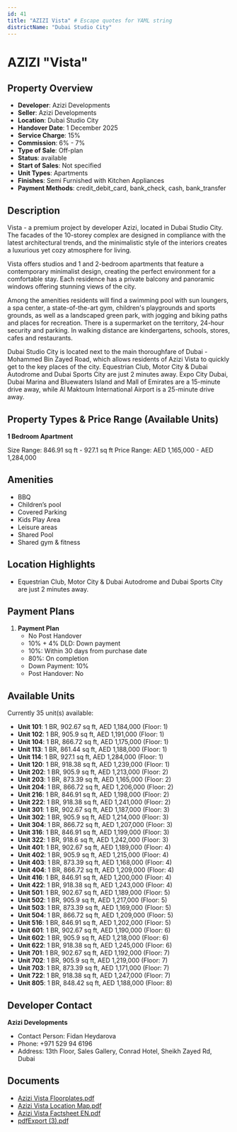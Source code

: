 ```yaml
---
id: 41
title: "AZIZI Vista" # Escape quotes for YAML string
districtName: "Dubai Studio City"
---
```


# AZIZI "Vista"

## Property Overview
- **Developer**: Azizi Developments
- **Seller**: Azizi Developments
- **Location**: Dubai Studio City
- **Handover Date**: 1 December 2025
- **Service Charge**: 15%
- **Commission**: 6% - 7%
- **Type of Sale**: Off-plan
- **Status**: available
- **Start of Sales**: Not specified
- **Unit Types**: Apartments
- **Finishes**: Semi Furnished with Kitchen Appliances
- **Payment Methods**: credit_debit_card, bank_check, cash, bank_transfer

## Description
Vista - a premium project by developer Azizi, located in Dubai Studio City. The facades of the 10-storey complex are designed in compliance with the latest architectural trends, and the minimalistic style of the interiors creates a luxurious yet cozy atmosphere for living.

Vista offers studios and 1 and 2-bedroom apartments that feature a contemporary minimalist design, creating the perfect environment for a comfortable stay. Each residence has a private balcony and panoramic windows offering stunning views of the city.

Among the amenities residents will find a swimming pool with sun loungers, a spa center, a state-of-the-art gym, children's playgrounds and sports grounds, as well as a landscaped green park, with jogging and biking paths and places for recreation. There is a supermarket on the territory, 24-hour security and parking. In walking distance are kindergartens, schools, stores, cafes and restaurants.

 Dubai Studio City is located next to the main thoroughfare of Dubai - Mohammed Bin Zayed Road, which allows residents of Azizi Vista to quickly get to the key places of the city. Equestrian Club, Motor City & Dubai Autodrome and Dubai Sports City are just 2 minutes away. Expo City Dubai, Dubai Marina and Bluewaters Island and Mall of Emirates are a 15-minute drive away, while Al Maktoum International Airport is a 25-minute drive away.

## Property Types & Price Range (Available Units)
**1 Bedroom Apartment**

Size Range: 846.91 sq ft - 927.1 sq ft
Price Range: AED 1,165,000 - AED 1,284,000

## Amenities
- BBQ
- Children’s pool
- Covered Parking
- Kids Play Area
- Leisure areas
- Shared Pool
- Shared gym & fitness

## Location Highlights
- Equestrian Club, Motor City & Dubai Autodrome and Dubai Sports City are just 2 minutes away.

## Payment Plans
1. **Payment Plan**
   - No Post Handover
   - 10% + 4% DLD: Down payment
   - 10%: Within 30 days from purchase date
   - 80%: On completion
   - Down Payment: 10%
   - Post Handover: No

## Available Units
Currently 35 unit(s) available:
- **Unit 101**: 1 BR, 902.67 sq ft, AED 1,184,000 (Floor: 1)
- **Unit 102**: 1 BR, 905.9 sq ft, AED 1,191,000 (Floor: 1)
- **Unit 104**: 1 BR, 866.72 sq ft, AED 1,175,000 (Floor: 1)
- **Unit 113**: 1 BR, 861.44 sq ft, AED 1,188,000 (Floor: 1)
- **Unit 114**: 1 BR, 927.1 sq ft, AED 1,284,000 (Floor: 1)
- **Unit 120**: 1 BR, 918.38 sq ft, AED 1,239,000 (Floor: 1)
- **Unit 202**: 1 BR, 905.9 sq ft, AED 1,213,000 (Floor: 2)
- **Unit 203**: 1 BR, 873.39 sq ft, AED 1,165,000 (Floor: 2)
- **Unit 204**: 1 BR, 866.72 sq ft, AED 1,206,000 (Floor: 2)
- **Unit 216**: 1 BR, 846.91 sq ft, AED 1,198,000 (Floor: 2)
- **Unit 222**: 1 BR, 918.38 sq ft, AED 1,241,000 (Floor: 2)
- **Unit 301**: 1 BR, 902.67 sq ft, AED 1,187,000 (Floor: 3)
- **Unit 302**: 1 BR, 905.9 sq ft, AED 1,214,000 (Floor: 3)
- **Unit 304**: 1 BR, 866.72 sq ft, AED 1,207,000 (Floor: 3)
- **Unit 316**: 1 BR, 846.91 sq ft, AED 1,199,000 (Floor: 3)
- **Unit 322**: 1 BR, 918.6 sq ft, AED 1,242,000 (Floor: 3)
- **Unit 401**: 1 BR, 902.67 sq ft, AED 1,189,000 (Floor: 4)
- **Unit 402**: 1 BR, 905.9 sq ft, AED 1,215,000 (Floor: 4)
- **Unit 403**: 1 BR, 873.39 sq ft, AED 1,168,000 (Floor: 4)
- **Unit 404**: 1 BR, 866.72 sq ft, AED 1,209,000 (Floor: 4)
- **Unit 416**: 1 BR, 846.91 sq ft, AED 1,200,000 (Floor: 4)
- **Unit 422**: 1 BR, 918.38 sq ft, AED 1,243,000 (Floor: 4)
- **Unit 501**: 1 BR, 902.67 sq ft, AED 1,189,000 (Floor: 5)
- **Unit 502**: 1 BR, 905.9 sq ft, AED 1,217,000 (Floor: 5)
- **Unit 503**: 1 BR, 873.39 sq ft, AED 1,169,000 (Floor: 5)
- **Unit 504**: 1 BR, 866.72 sq ft, AED 1,209,000 (Floor: 5)
- **Unit 516**: 1 BR, 846.91 sq ft, AED 1,202,000 (Floor: 5)
- **Unit 601**: 1 BR, 902.67 sq ft, AED 1,190,000 (Floor: 6)
- **Unit 602**: 1 BR, 905.9 sq ft, AED 1,218,000 (Floor: 6)
- **Unit 622**: 1 BR, 918.38 sq ft, AED 1,245,000 (Floor: 6)
- **Unit 701**: 1 BR, 902.67 sq ft, AED 1,192,000 (Floor: 7)
- **Unit 702**: 1 BR, 905.9 sq ft, AED 1,219,000 (Floor: 7)
- **Unit 703**: 1 BR, 873.39 sq ft, AED 1,171,000 (Floor: 7)
- **Unit 722**: 1 BR, 918.38 sq ft, AED 1,247,000 (Floor: 7)
- **Unit 805**: 1 BR, 848.42 sq ft, AED 1,188,000 (Floor: 8)

## Developer Contact
**Azizi Developments**
- Contact Person: Fidan Heydarova
- Phone: +971 529 94 6196
- Address: 13th Floor, Sales Gallery, Conrad Hotel, Sheikh Zayed Rd, Dubai

## Documents
- [Azizi Vista Floorplates.pdf](https://cdn.geniemap.net/2023/06/22/gkzPom1ivR1W3FDa4mLg0Gfs9teng3isumOVhCDn.pdf)
- [Azizi Vista Location Map.pdf](https://cdn.geniemap.net/2023/06/22/Vf8bEfstZEYB1mrbGNBp6xSrLqOVXnVSQGax6eos.pdf)
- [Azizi Vista Factsheet EN.pdf](https://cdn.geniemap.net/2023/06/22/KGq9NDfIJxOgyPDlZwF8s5GiJQguEgMurxp1HQTK.pdf)
- [pdfExport (3).pdf](https://cdn.geniemap.net/2023/09/06/5O33R18w2t4d69fHwGNona2W1UoUmPFxeNO0fI3n.pdf)

